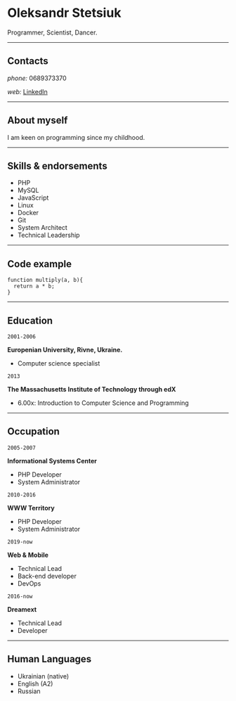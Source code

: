 # Oleksandr Stetsiuk

Programmer, Scientist, Dancer.

---

## Contacts

*phone:* 0689373370

*web:* [LinkedIn](https://www.linkedin.com/in/oleksandr-stetsiuk-9bb3ab12b/)

---

## About myself

I am keen on programming since my childhood.

---

## Skills & endorsements

- PHP
- MySQL
- JavaScript
- Linux
- Docker
- Git
- System Architect
- Technical Leadership

---

## Code example

```
function multiply(a, b){
  return a * b;
}
```

---

## Education

`2001-2006`

**Europenian University, Rivne, Ukraine.**
- Computer science specialist

`2013`

**The Massachusetts Institute of Technology through edX**
- 6.00x: Introduction to Computer Science and Programming

---

## Occupation

`2005-2007`

**Informational Systems Center**

- PHP Developer
- System Administrator

`2010-2016`

**WWW Territory**

- PHP Developer
- System Administrator

`2019-now`

**Web & Mobile**

- Technical Lead
- Back-end developer
- DevOps

`2016-now`

**Dreamext**

- Technical Lead
- Developer

---

## Human Languages

- Ukrainian (native)
- English (A2)
- Russian 
